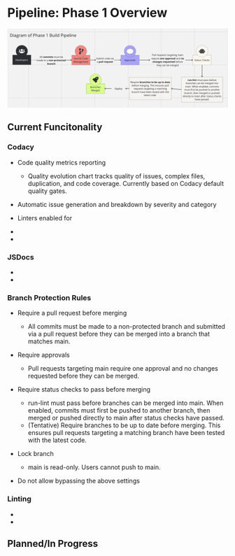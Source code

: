 # Pipeline: Phase 1 Overview

![Phase 1 Diagram](phase1.png)


## Current Funcitonality   

### Codacy

* Code quality metrics reporting
  * Quality evolution chart tracks quality of issues, complex files, duplication, and code coverage. Currently based on Codacy default quality gates.
    
* Automatic issue generation and breakdown by severity and category
  
* Linters enabled for
*
*

### JSDocs

* 
* 

### Branch Protection Rules

* Require a pull request before merging
  * All commits must be made to a non-protected branch and submitted via a pull request before they can be merged into a branch that matches main.
 
* Require approvals
  * Pull requests targeting main require one approval and no changes requested before they can be merged.
 
* Require status checks to pass before merging
  * run-lint must pass before branches can be merged into main. When enabled, commits must first be pushed to another branch, then merged or pushed directly to main after status checks have passed.
  * (Tentative) Require branches to be up to date before merging. This ensures pull requests targeting a matching branch have been tested with the latest code.

* Lock branch 
  * main is read-only. Users cannot push to main.

* Do not allow bypassing the above settings

### Linting

* 
* 



## Planned/In Progress


